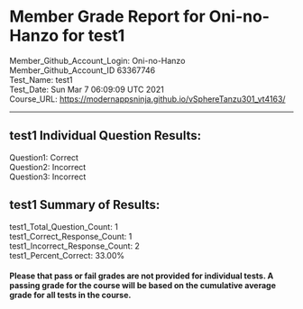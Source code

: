 # Member Grade Report for Oni-no-Hanzo for test1  
   
Member_Github_Account_Login: Oni-no-Hanzo  
Member_Github_Account_ID 63367746  
Test_Name: test1  
Test_Date: Sun Mar  7 06:09:09 UTC 2021  
Course_URL: https://modernappsninja.github.io/vSphereTanzu301_vt4163/  
   
---  
## test1 Individual Question Results:  
Question1: Correct  
Question2: Incorrect  
Question3: Incorrect  
## test1 Summary of Results:  
test1_Total_Question_Count: 1  
test1_Correct_Response_Count: 1  
test1_Incorrect_Response_Count: 2  
test1_Percent_Correct: 33.00%  
#### Please that pass or fail grades are not provided for individual tests. A passing grade for the course will be based on the cumulative average grade for all tests in the course.  
